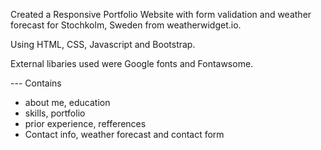 Created a Responsive Portfolio Website with form validation and weather forecast for Stochkolm, Sweden from weatherwidget.io.

Using HTML, CSS, Javascript and Bootstrap.

External libaries used were Google fonts and Fontawsome.

--- Contains

- about me, education
- skills, portfolio
- prior experience, refferences
- Contact info, weather forecast and contact form
